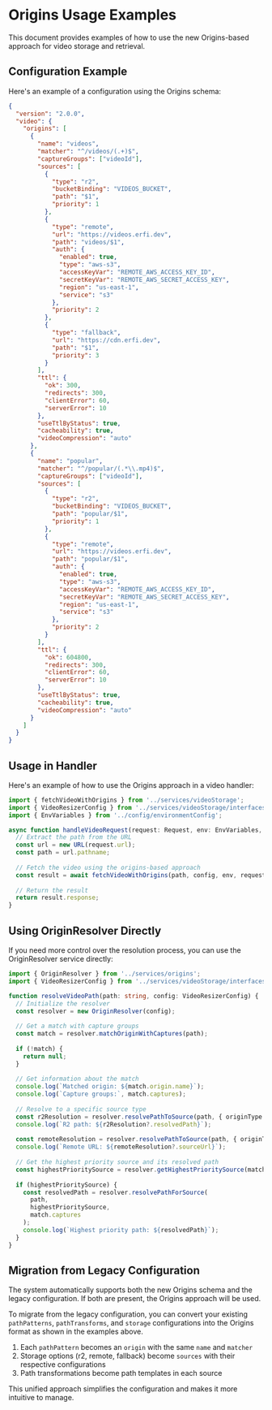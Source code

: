 # Origins Usage Examples

This document provides examples of how to use the new Origins-based approach for video storage and retrieval.

## Configuration Example

Here's an example of a configuration using the Origins schema:

```json
{
  "version": "2.0.0",
  "video": {
    "origins": [
      {
        "name": "videos",
        "matcher": "^/videos/(.+)$",
        "captureGroups": ["videoId"],
        "sources": [
          {
            "type": "r2",
            "bucketBinding": "VIDEOS_BUCKET",
            "path": "$1",
            "priority": 1
          },
          {
            "type": "remote",
            "url": "https://videos.erfi.dev",
            "path": "videos/$1",
            "auth": {
              "enabled": true,
              "type": "aws-s3",
              "accessKeyVar": "REMOTE_AWS_ACCESS_KEY_ID",
              "secretKeyVar": "REMOTE_AWS_SECRET_ACCESS_KEY",
              "region": "us-east-1",
              "service": "s3"
            },
            "priority": 2
          },
          {
            "type": "fallback",
            "url": "https://cdn.erfi.dev",
            "path": "$1",
            "priority": 3
          }
        ],
        "ttl": {
          "ok": 300,
          "redirects": 300,
          "clientError": 60,
          "serverError": 10
        },
        "useTtlByStatus": true,
        "cacheability": true,
        "videoCompression": "auto"
      },
      {
        "name": "popular",
        "matcher": "^/popular/(.*\\.mp4)$",
        "captureGroups": ["videoId"],
        "sources": [
          {
            "type": "r2",
            "bucketBinding": "VIDEOS_BUCKET",
            "path": "popular/$1",
            "priority": 1
          },
          {
            "type": "remote",
            "url": "https://videos.erfi.dev",
            "path": "popular/$1",
            "auth": {
              "enabled": true,
              "type": "aws-s3",
              "accessKeyVar": "REMOTE_AWS_ACCESS_KEY_ID",
              "secretKeyVar": "REMOTE_AWS_SECRET_ACCESS_KEY",
              "region": "us-east-1",
              "service": "s3"
            },
            "priority": 2
          }
        ],
        "ttl": {
          "ok": 604800,
          "redirects": 300,
          "clientError": 60,
          "serverError": 10
        },
        "useTtlByStatus": true,
        "cacheability": true,
        "videoCompression": "auto"
      }
    ]
  }
}
```

## Usage in Handler

Here's an example of how to use the Origins approach in a video handler:

```typescript
import { fetchVideoWithOrigins } from '../services/videoStorage';
import { VideoResizerConfig } from '../services/videoStorage/interfaces';
import { EnvVariables } from '../config/environmentConfig';

async function handleVideoRequest(request: Request, env: EnvVariables, config: VideoResizerConfig) {
  // Extract the path from the URL
  const url = new URL(request.url);
  const path = url.pathname;
  
  // Fetch the video using the origins-based approach
  const result = await fetchVideoWithOrigins(path, config, env, request);
  
  // Return the result
  return result.response;
}
```

## Using OriginResolver Directly

If you need more control over the resolution process, you can use the OriginResolver service directly:

```typescript
import { OriginResolver } from '../services/origins';
import { VideoResizerConfig } from '../services/videoStorage/interfaces';

function resolveVideoPath(path: string, config: VideoResizerConfig) {
  // Initialize the resolver
  const resolver = new OriginResolver(config);
  
  // Get a match with capture groups
  const match = resolver.matchOriginWithCaptures(path);
  
  if (!match) {
    return null;
  }
  
  // Get information about the match
  console.log(`Matched origin: ${match.origin.name}`);
  console.log(`Capture groups:`, match.captures);
  
  // Resolve to a specific source type
  const r2Resolution = resolver.resolvePathToSource(path, { originType: 'r2' });
  console.log(`R2 path: ${r2Resolution?.resolvedPath}`);
  
  const remoteResolution = resolver.resolvePathToSource(path, { originType: 'remote' });
  console.log(`Remote URL: ${remoteResolution?.sourceUrl}`);
  
  // Get the highest priority source and its resolved path
  const highestPrioritySource = resolver.getHighestPrioritySource(match.origin);
  
  if (highestPrioritySource) {
    const resolvedPath = resolver.resolvePathForSource(
      path, 
      highestPrioritySource, 
      match.captures
    );
    console.log(`Highest priority path: ${resolvedPath}`);
  }
}
```

## Migration from Legacy Configuration

The system automatically supports both the new Origins schema and the legacy configuration. If both are present, the Origins approach will be used.

To migrate from the legacy configuration, you can convert your existing `pathPatterns`, `pathTransforms`, and `storage` configurations into the Origins format as shown in the examples above.

1. Each `pathPattern` becomes an `origin` with the same `name` and `matcher`
2. Storage options (r2, remote, fallback) become `sources` with their respective configurations
3. Path transformations become path templates in each source

This unified approach simplifies the configuration and makes it more intuitive to manage.